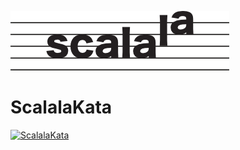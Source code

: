 ![Scalala Logo](/misc/scalala.png)

# ScalalaKata

[![ScalalaKata](https://i.imgur.com/dr50sGF.png)](https://vimeo.com/282212340 "Scalala Demo - Click to Watch!")
